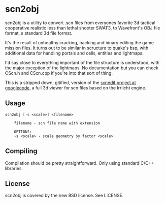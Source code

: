 scn2obj
=======

scn2obj is a utility to convert .scn files from everyones favorite 3d tactical cooperative realistic less than lethal shooter SWAT3, to Wavefront's OBJ file format, a standard 3d file format.

It's the result of unhealthy cracking, hacking and binary editing the game mission files. It turns out to be similar in scructure to quake's bsp, with additional data for handling portals and cells, entities and lightmaps.

I'd say close to everything important of the file structure is understood, with the major exception of the lightmaps. No documentation but you can check CScn.h and CScn.cpp if you're into that sort of thing.

This is a stripped down, gitified, version of the [scnedit project at googlecode](http://code.google.com/p/scnedit/), a full 3d viewer for scn files based on the Irrlicht engine.

Usage
-----
    scn2obj [-s <scale>] <filename>
    
        filename - scn file name with extension
         
        OPTIONS:
        -s <scale> - scale geometry by factor <scale>


Compiling
---------

Compilation should be pretty straightforward. Only using standard C/C++ libraries.

License
-------
scn2obj is covered by the new BSD license. See LICENSE.